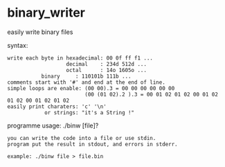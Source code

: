 # binary_writer

easily write binary files

syntax:

	write each byte in hexadecimal: 00 0f ff f1 ...
	                   decimal    : 234d 512d ...
	                   octal      : 14o 1605o ...
			   binary     : 110101b 111b ...
	comments start with '#' and end at the end of line.
	simple loops are enable: (00 00).3 = 00 00 00 00 00 00
	                         (00 (01 02).2 ).3 = 00 01 02 01 02 00 01 02 01 02 00 01 02 01 02
	easily print charaters: 'c' '\n'
	            or strings: "it's a String !"

programme usage:
	./binw [file]?

	you can write the code into a file or use stdin.
	program put the result in stdout, and errors in stderr.

	example: ./binw file > file.bin
